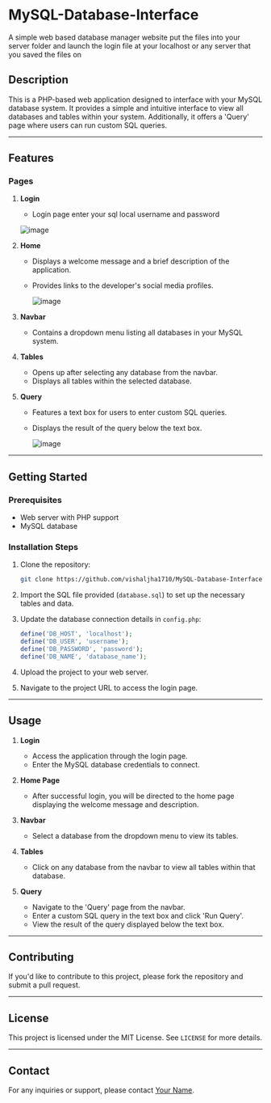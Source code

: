 # MySQL-Database-Interface

A simple web based database manager website 
put the files into your server folder and launch the login file at your localhost or any server that you saved the files on

## Description
This is a PHP-based web application designed to interface with your MySQL database system. It provides a simple and intuitive interface to view all databases and tables within your system. Additionally, it offers a 'Query' page where users can run custom SQL queries.

---

## Features

### Pages

1. **Login**
    - Login page enter your sql local username and password
      
     ![image](https://github.com/vishaljha1710/MySQL-Database-Interface/assets/77543816/064c19d1-21f3-4f80-9e7b-fe727889cf12)
2. **Home**
    - Displays a welcome message and a brief description of the application.
    - Provides links to the developer's social media profiles.
  
      ![image](https://github.com/vishaljha1710/MySQL-Database-Interface/assets/77543816/03e7d8a0-b261-4a1e-91a1-2bc21b690845)


2. **Navbar**
    - Contains a dropdown menu listing all databases in your MySQL system.

3. **Tables**
    - Opens up after selecting any database from the navbar.
    - Displays all tables within the selected database.

4. **Query**
    - Features a text box for users to enter custom SQL queries.
    - Displays the result of the query below the text box.
  
      ![image](https://github.com/vishaljha1710/MySQL-Database-Interface/assets/77543816/187e8e33-b555-4938-b0b1-039fef851ebf)


---

## Getting Started

### Prerequisites

- Web server with PHP support
- MySQL database

### Installation Steps

1. Clone the repository:
    ```bash
    git clone https://github.com/vishaljha1710/MySQL-Database-Interface.git
    ```

2. Import the SQL file provided (`database.sql`) to set up the necessary tables and data.

3. Update the database connection details in `config.php`:
    ```php
    define('DB_HOST', 'localhost');
    define('DB_USER', 'username');
    define('DB_PASSWORD', 'password');
    define('DB_NAME', 'database_name');
    ```

4. Upload the project to your web server.

5. Navigate to the project URL to access the login page.

---

## Usage

1. **Login**
    - Access the application through the login page.
    - Enter the MySQL database credentials to connect.

2. **Home Page**
    - After successful login, you will be directed to the home page displaying the welcome message and description.

3. **Navbar**
    - Select a database from the dropdown menu to view its tables.

4. **Tables**
    - Click on any database from the navbar to view all tables within that database.

5. **Query**
    - Navigate to the 'Query' page from the navbar.
    - Enter a custom SQL query in the text box and click 'Run Query'.
    - View the result of the query displayed below the text box.


---

## Contributing

If you'd like to contribute to this project, please fork the repository and submit a pull request.

---

## License

This project is licensed under the MIT License. See `LICENSE` for more details.

---

## Contact

For any inquiries or support, please contact [Your Name](mailto:youremail@example.com).

